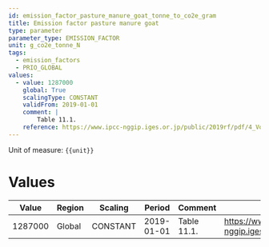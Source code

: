 ```yaml
---
id: emission_factor_pasture_manure_goat_tonne_to_co2e_gram
title: Emission factor pasture manure goat
type: parameter
parameter_type: EMISSION_FACTOR
unit: g_co2e_tonne_N
tags:
  - emission_factors
  - PRIO_GLOBAL
values:
  - value: 1287000
    global: True
    scalingType: CONSTANT
    validFrom: 2019-01-01
    comment: |
        Table 11.1.
    reference: https://www.ipcc-nggip.iges.or.jp/public/2019rf/pdf/4_Volume4/19R_V4_Ch11_Soils_N2O_CO2.pdf
---
```



Unit of measure: `{{unit}}`


# Values


| Value | Region | Scaling | Period | Comment | Reference |
|-------|--------|---------|--------|---------|-----------|
| 1287000 | Global | CONSTANT | 2019-01-01 | Table 11.1. | https://www.ipcc-nggip.iges.or.jp/public/2019rf/pdf/4_Volume4/19R_V4_Ch11_Soils_N2O_CO2.pdf |


